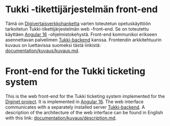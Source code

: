 # Tukki -tikettijärjestelmän front-end

Tämä on [Digivertaisverkkohanketta](http://interact.oulu.fi/site/digivertaisverkko) varten toteutetun opetuskäyttöön tarkoitetun Tukki-tikettijärjestelmän web -front-end. Se on toteutettu käyttäen [Angular 16](https://angular.io/) -ohjelmistokehystä. Front-end kommunikoi erikseen asennettavan palvelimen [Tukki-backend](https://github.com/Digivertaisverkko/UKK-tiketit-backend) kanssa. Frontendin arkkitehtuurin kuvaus on luettavissa suomeksi tästä linkistä:
[documentation/kuvaus/kuvaus.md](https://github.com/nkahe/Tukki-frontend/tree/main/documentation/kuvaus/kuvaus.md).


# Front-end for the Tukki ticketing system

This is the web front-end for the Tukki ticketing system implemented for the [Diginet project]((http://interact.oulu.fi/site/digivertaisverkko)). It is implemented in [Angular 16](https://angular.io/). The web interface communicates with a separately installed server [Tukki-backend](https://github.com/Digivertaisverkko/UKK-tiketit-backend). A description of the architecture of the web interface can be found in English with this link: [documentation/kuvaus/description.md](https://github.com/nkahe/Tukki-frontend/tree/main/documentation/kuvaus/description.md).

